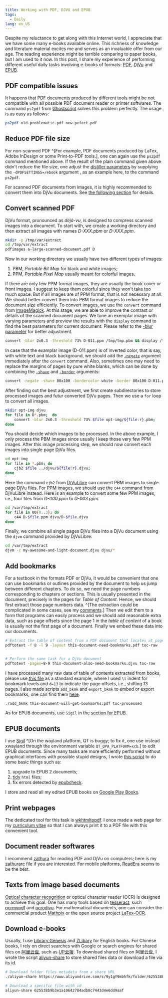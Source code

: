 ```yaml
---
title: Working with PDF, DJVU and EPUB
tags:
  - Daily
lang: en_US
---
```


Despite my reluctance to get along with this Internet world,
I appreciate that we have some many e-books available online.
This richness of knowledge and literature material excites me
and serves as an invaluable offer from our age.
The reading experience might be terrible comparing to paper books,
but I am used to it now.
In this post, I share my experience of performing different useful
daily tasks involving e-books of formats:
[PDF](https://en.wikipedia.org/wiki/Portable_Document_Format), [DjVu](https://en.wikipedia.org/wiki/DjVu) and [EPUB](https://en.wikipedia.org/wiki/EPUB).

## PDF compatible issues

It happens that PDF documents produced by different tools might
be not compatible with all possible PDF document reader or printer softwares.
The command `ps2pdf` from [Ghostscript](https://www.ghostscript.com/)
solves this problem perfectly.
The usage is as easy as follows:

```sh
ps2pdf old-problematic.pdf new-pefect.pdf
```

## Reduce PDF file size

For non-scanned PDF ^[For example, PDF documents produced by LaTex, Adobe InDesign or
some Print-to-PDF tools.],
one can again use the `ps2pdf` command mentioned above.
If the result of the plain command given above didn't reduce the file size,
one adjust the [distiller parameters](https://ghostscript.readthedocs.io/en/latest/VectorDevices.html#controls-and-features-specific-to-postscript-and-pdf-input)
by supplying the `-dPDFSETTINGS=/ebook` argument
, as an example here, to the command `ps2pdf`.

For scanned PDF documents from images, it is highly recommended
to convert them into DjVu documents.
See [the following section](#convert-scanned-pdf) for details.

## Convert scanned PDF

DjVu format, pronounced as _déjà-vu_,
is designed to compress scanned images into a document.
To start with, we create a working directory and then extract
all images with names _D-XXX.pbm_ or _D-XXX.ppm_.

```sh
mkdir -p /tmp/var/extract
cd /tmp/var/extract
pdfimages a-large-scanned-document.pdf D
```

Now in our working directory we usually have two different types of images:

1. PBM, _Portable Bit Map_ for black and white images;
2. PPM, _Portable Pixel Map_ usually meant for colorful images.

If there are only few PPM format images, they are usually
the book cover or front images.
I suggest to keep them colorful since they won't take too much space.
But if all images are of PPM format,
that is not necessary at all.
We should better convert them into PBM format images to reduce the document size efficiently.
To convert images, we use the `convert` command from [ImageMagick](https://imagemagick.org/index.php).
At this stage, we are able to improve the contrast or details
of the scanned document pages.
We tune an exemplar image with varying parameters
and preview the results
with the `display` command to find the best parameters
for current document.
Please refer to the [-blur parameter](https://imagemagick.org/script/command-line-options.php#blur) for better adjustment.

```sh
convert -blur 2x0.3 -threshold 73% D-011.ppm /tmp/tmp.pbm && display /tmp/tmp.pbm
```

In case that the examplar image (D-011.ppm) is of inverted color, that is say,
with white text and black background,
we should add the [`-negate`](https://imagemagick.org/script/command-line-options.php#negate) argument immediately after the `convert` command.
Also, sometimes one may need to replace the margins of pages by pure white blanks,
which can be done by combining the [`-shave`](https://imagemagick.org/Usage/crop/#shave)
and [`-border`](https://imagemagick.org/script/command-line-options.php#border) arguments:

```sh
convert -negate -shave 80x100 -bordercolor white -border 80x100 D-011.pbm /tmp/tmp.pbm && display /tmp/tmp.pbm
```

After finding out the best adjustment,
we first create subdirectories to store processed images and
futur converted DjVu pages.
Then we use a `for` loop to convert all images.

```sh
mkdir opt-img djvu
for file in D*.pbm;  do
    convert -blur 2x0.3 -threshold 73% $file opt-img/${file:r}.pbm;
done
```

You should decide which images to be processed.
In the above example, I only process the PBM images
since usually I keep those very few PPM images.
After this image processing step, we should now convert
each images into single page DjVu files.

```sh
cd opt-img
for file in *.pbm; do
    cjb2 $file ../djvu/${file:r}.djvu;
done
```

Here the command `cjb2` from [DjVuLibre](https://djvu.sourceforge.net/)
can convert PBM images to single page DjVu files.
For PPM images, we should use the `c44` command from DjVuLibre instead.
Here is an example to convert some few PPM images,
i.e., four files from _D-000.ppm_ to _D-003.ppm_.

```sh
cd /var/tmp/extract
for file in 00{0..3}; do
    c44 D-$file.ppm djvu/D-$file.djvu
done
```

Finally, we combine all single pages DjVu files into
a DjVu document using the `djvm` command provided by DjVuLibre.

```sh
cd /var/tmp/extract
djvm -c my-awesome-and-light-document.djvu djvu/*
```

## Add bookmarks

For a textbook in the formats PDF or DjVu,
it would be convenient that one can use bookmarks or outlines provided
by the document to help us jump between different chapters.
To do so, we need the page numbers corresponding to chapters or sections.
This is usually presented in the document, precisely in the pages for _Table of Content_.
Hence, we should first extract those page numbers data.
^[The extraction could be complicated
in some cases, see my [comments](https://github.com/JingMatrix/Shell/blob/master/toc/README.md).]
Then we edit them to a form that programs can easily process
and we should add reasonable extra data, such as page offsets since
the page 1 in the _table of content_ of a book is
usually not the first page of a document.
Finally we embed these data into our documents.

```sh
# Extract the table of content from a PDF document that locates at pages 8 and 9.
pdftotext -f 8 -l 9 -layout this-document-need-bookmarks.pdf toc-raw


# Perform the same task for a DjVu document
pdftotext -pages=8-9 this-document-also-need-bookmarks.djvu toc-raw
```

I have processed many raw data of table of contents extracted from books,
please use [this file](https://github.com/JingMatrix/Shell/blob/master/toc/tocAIMordenApproach) as a standard example,
where I used `\t` indent for bookmark levels and `d=13` to indicate the page offsets,
i.e., shifting 13 pages.
I also made scripts `add_bkmk` and `export_bkmk` to embed or export bookmarks,
one can find them [here](https://github.com/JingMatrix/Shell/tree/master/scripts).

```sh
./add_bkmk this-document-will-get-bookmarks.pdf toc-processed
```

As for EPUB documents, use `Sigil` in the [section for EPUB](#epub-documents).

## EPUB documents

I use [Sigil](https://github.com/Sigil-Ebook/Sigil) ^[On the wayland platform, QT is buggy;
to fix it, one use instead xwayland through the environment variable `QT_QPA_PLATFORM=xcb`.]
to edit EPUB documents.
Since many tasks are more efficiently performed without graphical interfaces
with possible stupid designs, I wrote [this script](https://github.com/JingMatrix/Shell/blob/master/scripts/epub)
to do some basic things such as:

1. upgrade to EPUB 2 documents;
2. [tidy](https://www.html-tidy.org/) `html` files;
3. fix errors detected by [epubcheck](https://github.com/w3c/epubcheck).

I store and read all my edited EPUB books on [Google Play Books](https://play.google.com/books/ebooks).

## Print webpages

The dedicated tool for this task is [wkhtmltopdf](https://wkhtmltopdf.org/).
I once made a web page for my [curriculum vitae](https://jingmatrix.github.io/cv/)
so that I can always print it to a PDF file with this convenient tool.

## Document reader softwares

I recommend [zathura](https://pwmt.org/projects/zathura/) for
reading PDF and DjVu on computers;
here is my [zathurarc](https://github.com/JingMatrix/Shell/blob/master/zathurarc) file if you are interested.
For mobile platforms, [ReadEra](https://readera.org/fr/book-reader) seems to be the best.

## Texts from image based documents

[Optical character recognition](https://en.wikipedia.org/wiki/Optical_character_recognition)
or optical character reader (OCR) is designed to achieve this goal.
One has many tools based on [tesseract](https://github.com/tesseract-ocr/tesseract),
such [ocrmypdf](https://ocrmypdf.readthedocs.io/en/latest/) and [ocrodjvu](https://github.com/jwilk-archive/ocrodjvu).
For mathematical documents, one can consider the commercial product [Mathpix](https://mathpix.com/)
or the open source project [LaTex-OCR](https://github.com/lukas-blecher/LaTeX-OCR).

## Download e-books

Usually, I use [Library Genesis](http://libgen.is/) and [ZLibary](https://en.1lib.fr/) for English books.
For Chinese books, I rely on direct searches with Google or search engines for shared files
on [阿里云盘](https://www.aliyundrive.com/), such as [UP云搜](https://www.upyunso.com/).
To download shared files on 阿里云盘, I wrote the script [aliyun-share](https://github.com/JingMatrix/Shell/blob/master/scripts/aliyun-share) to store shared files data or download a file via its id.

```sh
# Download folder files metadata from a share URL
./aliyun-share https://www.aliyundrive.com/s/9y1gY9mbhfk/folder/625538b114ca25f59c1643ea9f2ecde089f32271

# Download a specific file with id
aliyun-share 625538b9b3e1a10642784adb8c7443d4e6dd9aaf
```
